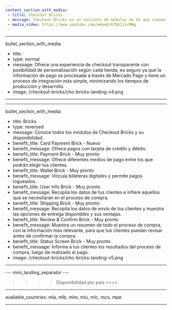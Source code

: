 ```yaml
---
content_section_with_media: 
 - title: Checkout Bricks
 - message: Checkout Bricks es un conjunto de módulos de UI que vienen con su front-end listo y optimizados para una mejor usabilidad y conversión. Cada Brick se puede utilizar de forma independiente o en conjunto, formando la experiencia de un checkout completo.
 - media_video: https://www.youtube.com/embed/6TbS1jicMWg
---
```


---
bullet_section_with_media: 
 - title: 
 - type: normal
 - message: Ofrece una experiencia de checkout transparente con posibilidad de personalización según cada tienda, es seguro ya que la información de pago es procesada a través de Mercado Pago y tiene un proceso de integración más simple, minimizando los tiempos de producción y desarrollo.
 - image: /checkout-bricks/cho-bricks-landing-v4.png
---

---
bullet_section_with_media: 
 - title: Bricks
 - type: reversed
 - message: Conoce todos los módulos de Checkout Bricks y su disponibilidad.
 - benefit_title: Card Payment Brick - Nuevo
 - benefit_message: Ofrece pagos con tarjeta de crédito y débito.
 - benefit_title: Payment Brick - Muy pronto
 - benefit_message: Ofrece diferentes medios de pago entre los que podrán elegir tus clientes. 
 - benefit_title: Wallet Brick - Muy pronto
 - benefit_message: Vincula billeteras digitales y permite pagos logueados.
 - benefit_title: User Info Brick - Muy pronto
 - benefit_message: Recopila los datos de tus clientes e infiere aquellos que se necesitarán en el proceso de compra.
 - benefit_title: Shipping Brick - Muy pronto
 - benefit_message: Recopila los datos de envío de tus clientes y muestra las opciones de entrega disponibles y sus ventajas.
 - benefit_title: Review & Confirm Brick - Muy pronto
 - benefit_message: Muestra un resumen de todo el proceso de compra, con la información más relevante, para que tus clientes puedan revisar antes de confirmar la compra. 
 - benefit_title: Status Screen Brick - Muy pronto
 - benefit_message: Informa a tus clientes los resultados del proceso de compra, luego de realizado el pago.
 - image: /checkout-bricks/cho-bricks-landing-v5.png
---

--- mini_landing_separator ---

>>>> Disponibilidad por país <<<<
---
available_countries: mla, mlb, mlm, mlu, mlc, mco, mpe

---